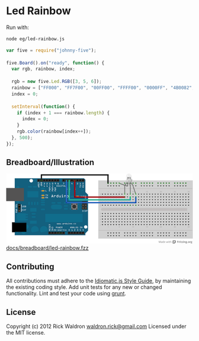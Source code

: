 # Led Rainbow

Run with:
```bash
node eg/led-rainbow.js
```


```javascript
var five = require("johnny-five");

five.Board().on("ready", function() {
  var rgb, rainbow, index;

  rgb = new five.Led.RGB([3, 5, 6]);
  rainbow = ["FF000", "FF7F00", "00FF00", "FFFF00", "0000FF", "4B0082", "8F00FF"];
  index = 0;

  setInterval(function() {
    if (index + 1 === rainbow.length) {
      index = 0;
    }
    rgb.color(rainbow[index++]);
  }, 500);
});

```


## Breadboard/Illustration


![docs/breadboard/led-rainbow.png](breadboard/led-rainbow.png)
[docs/breadboard/led-rainbow.fzz](breadboard/led-rainbow.fzz)









## Contributing
All contributions must adhere to the [Idiomatic.js Style Guide](https://github.com/rwldrn/idiomatic.js),
by maintaining the existing coding style. Add unit tests for any new or changed functionality. Lint and test your code using [grunt](https://github.com/cowboy/grunt).

## License
Copyright (c) 2012 Rick Waldron <waldron.rick@gmail.com>
Licensed under the MIT license.
